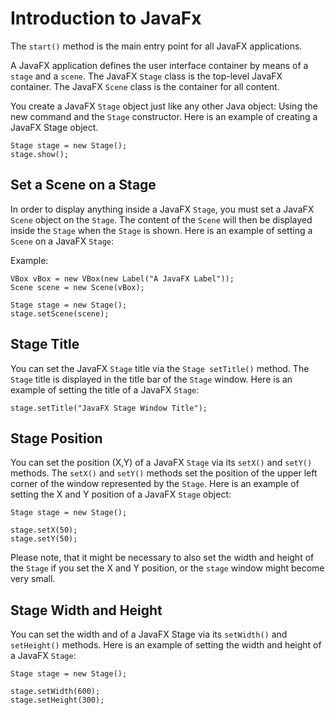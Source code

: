 # Introduction to JavaFx

The `start()` method is the main entry point for all JavaFX applications.

A JavaFX application defines the user interface container by means of a `stage` and a `scene`. The JavaFX `Stage` class is the top-level JavaFX container. The JavaFX `Scene` class is the container for all content.

You create a JavaFX `Stage` object just like any other Java object: Using the new command and the `Stage` constructor. Here is an example of creating a JavaFX Stage object.

```
Stage stage = new Stage();
stage.show();
```
## Set a Scene on a Stage

In order to display anything inside a JavaFX `Stage`, you must set a JavaFX `Scene` object on the `Stage`. The content of the `Scene` will then be displayed inside the `Stage` when the `Stage` is shown. Here is an example of setting a `Scene` on a JavaFX `Stage`:

Example:
```
VBox vBox = new VBox(new Label("A JavaFX Label"));
Scene scene = new Scene(vBox);

Stage stage = new Stage();
stage.setScene(scene);
```
## Stage Title
You can set the JavaFX `Stage` title via the `Stage setTitle()` method. The `Stage` title is displayed in the title bar of the `Stage` window. Here is an example of setting the title of a JavaFX `Stage`:

`stage.setTitle("JavaFX Stage Window Title");`

## Stage Position

You can set the position (X,Y) of a JavaFX `Stage` via its `setX()` and `setY()` methods. The `setX()` and `setY()` methods set the position of the upper left corner of the window represented by the `Stage`. Here is an example of setting the X and Y position of a JavaFX `Stage` object:
```
Stage stage = new Stage();

stage.setX(50);
stage.setY(50);
```
Please note, that it might be necessary to also set the width and height of the `Stage` if you set the X and Y position, or the `stage` window might become very small. 

## Stage Width and Height
You can set the width and of a JavaFX Stage via its `setWidth()` and `setHeight()` methods. Here is an example of setting the width and height of a JavaFX `Stage`:
```
Stage stage = new Stage();

stage.setWidth(600);
stage.setHeight(300);
```
